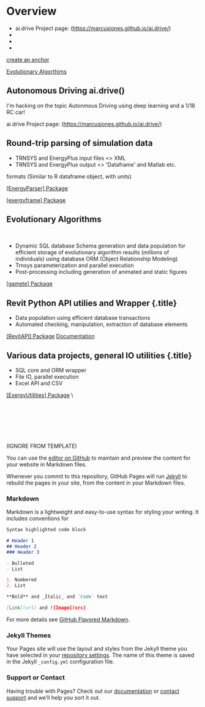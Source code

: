 Overview
===============


-   ai.drive Project page: (https://marcusjones.github.io/ai.drive/)
-   [](#)
-   [](#)
-   [](#)

[create an anchor](#autonomous-driving-ai.drive())

[Evolutionary Algorthims](#evolutionary-algorithms)


Autonomous Driving ai.drive()
-------------------------------

I'm hacking on the topic Autonmous Driving using deep learning and a
1/18 RC car!


ai.drive Project page: (https://marcusjones.github.io/ai.drive/)


Round-trip parsing of simulation data
-------------------------------------

-   TRNSYS and EnergyPlus input files \<\> XML
-   TRNSYS and EnergyPlus output \<\> 'Dataframe' and Matlab etc.

formats (Similar to R dataframe object, with units)



[[EnergyParser] Package](https://github.com/MarcusJones/EnergyParser)

[[exergyframe] Package](https://github.com/MarcusJones/exergyframe) 



Evolutionary Algorithms
-----------------------
 

-   Dynamic SQL database Schema generation and data population for efficient storage of evolutionary algorithm results (millions of individuals) using database ORM (Object Relationship Modeling)
-   Trnsys parameterization and parallel execution
-   Post-processing including generation of animated and static figures


[[gamete] Package](https://github.com/MarcusJones/gamete) 

Revit Python API utilies and Wrapper {.title}
------------------------------------

-   Data population using efficient database transactions
-   Automated checking, manipulation, extraction of database elements


[[RevitAPI] Package](https://github.com/MarcusJones/RevitAPI) 
[Documentation](https://htmlpreview.github.io/?https://github.com/MarcusJones/ExergyUtilities/blob/master/RevitUtilities/_build/html/index.html)


Various data projects, general IO utilities {.title}
-------------------------------------------

-   SQL core and ORM wrapper
-   File IO, parallel execution
-   Excel API and CSV


[[ExergyUtilities]
Package](https://github.com/MarcusJones/ExergyUtilities) \


### 

### 

 

 

 






(IGNORE FROM TEMPLATE)

You can use the [editor on GitHub](https://github.com/MarcusJones/MarcusJones.github.io/edit/master/README.md) to maintain and preview the content for your website in Markdown files.

Whenever you commit to this repository, GitHub Pages will run [Jekyll](https://jekyllrb.com/) to rebuild the pages in your site, from the content in your Markdown files.

### Markdown

Markdown is a lightweight and easy-to-use syntax for styling your writing. It includes conventions for

```markdown
Syntax highlighted code block

# Header 1
## Header 2
### Header 3

- Bulleted
- List

1. Numbered
2. List

**Bold** and _Italic_ and `Code` text

[Link](url) and ![Image](src)
```

For more details see [GitHub Flavored Markdown](https://guides.github.com/features/mastering-markdown/).

### Jekyll Themes

Your Pages site will use the layout and styles from the Jekyll theme you have selected in your [repository settings](https://github.com/MarcusJones/MarcusJones.github.io/settings). The name of this theme is saved in the Jekyll `_config.yml` configuration file.

### Support or Contact

Having trouble with Pages? Check out our [documentation](https://help.github.com/categories/github-pages-basics/) or [contact support](https://github.com/contact) and we’ll help you sort it out.
